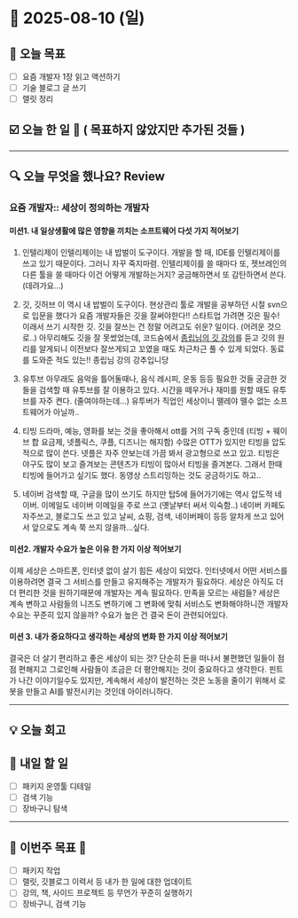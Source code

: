 # 📆 2025-08-10 (일)
## 🥅 오늘 목표 
- [ ] 요즘 개발자 1장 읽고 액션하기 
- [ ] 기술 블로그 글 쓰기 
- [ ] 랠릿 정리 

## ☑️ 오늘 한 일 📑 ( 목표하지 않았지만 추가된 것들 )

***

## 🔍️ 오늘 무엇을 했나요? Review
### 요즘 개발자:: 세상이 정의하는 개발자 
#### 미션1. 내 일상생활에 많은 영향을 끼치는 소프트웨어 다섯 가지 적어보기 
1. 인텔리제이
인텔리제이는 내 밥벌이 도구이다. 개발을 할 때, IDE를 인텔리제이를 쓰고 있기 때문이다. 그러니 자꾸 죽지마렴. 
인텔리제이를 쓸 때마다 또, 젯브레인의 다른 툴을 쓸 때마다 이건 어떻게 개발하는거지? 궁금해하면서 또 감탄하면서 쓴다. 
(데려가요...)

2. 깃, 깃허브
이 역시 내 밥벌이 도구이다. 현상관리 툴로 개발을 공부하던 시절 svn으로 입문을 했다가 요즘 개발자들은 깃을 잘써야한다!! 스타트업 가려면 깃은 필수! 이래서 쓰기 시작한 깃. 깃을 잘쓰는 건 정말 어려고도 쉬운? 일이다. (어려운 것으로..) 아무리해도 깃을 잘 못썼었는데, 코드숨에서 [종립님의 깃 강의](https://www.codesoom.com/courses/git)를 듣고 깃의 원리를 알게되니 이전보다 잘쓰게되고 꼬였을 때도 차근차근 풀 수 있게 되었다. 동료를 도와준 적도 있는!! 종립님 강의 강추입니당 

3. 유투브 
아무래도 음악을 틀어둘때나, 음식 레시피, 운동 등등 필요한 것들 궁금한 것들을 검색할 때 유투브를 잘 이용하고 있다. 
시간을 떼우거나 재미를 원할 때도 유투브를 자주 켠다. (줄여야하는데...) 유투버가 직업인 세상이니 뗄레야 뗄수 없는 소프트웨어가 아닐까..

4. 티빙
드라마, 예능, 영화를 보는 것을 좋아해서 ott를 거의 구독 중인데 (티빙 + 웨이브 합 요금제, 넷플릭스, 쿠플, 디즈니는 해지함) 수많은 OTT가 있지만 티빙을 압도적으로 많이 쓴다. 넷플은 자주 안보는데 가끔 봐서 광고형으로 쓰고 있고. 티빙은 야구도 많이 보고 즐겨보는 콘텐츠가 티빙이 많아서 티빙을 즐겨본다. 그래서 한때 티빙에 들어가고 싶기도 했다. 동영상 스트리밍하는 것도 궁금하기도 하고.. 

5. 네이버
검색할 때, 구글을 많이 쓰기도 하지만 탑5에 들어가기에는 역시 압도적 네이버. 이메일도 네이버 이메일을 주로 쓰고 (옛날부터 써서 익숙함..) 네이버 카페도 자주쓰고, 블로그도 쓰고 있고 날씨, 쇼핑, 검색, 네이버페이 등등 알차게 쓰고 있어서 앞으로도 계속 쭉 쓰지 않을까...싶다. 

#### 미션2. 개발자 수요가 높은 이유 한 가지 이상 적어보기 
이제 세상은 스마트폰, 인터넷 없이 살기 힘든 세상이 되었다. 인터넷에서 어떤 서비스를 이용하려면 결국 그 서비스를 만들고 유지해주는 개발자가 필요하다. 
세상은 아직도 더더 편리한 것을 원하기때문에 개발자는 계속 필요하다. 만족을 모르는 새럼들? 
세상은 계속 변하고 사람들의 니즈도 변하기에 그 변화에 맞춰 서비스도 변화해야하니깐 개발자 수요는 꾸준히 있지 않을까? 
수요가 높은 건 결국 돈이 관련되어있다.

#### 미션 3. 내가 중요하다고 생각하는 세상의 변화 한 가지 이상 적어보기 
결국은 더 살기 편리하고 좋은 세상이 되는 것? 단순히 돈을 떠나서 불편했던 일들이 점점 편해지고 그로인해 사람들이 조금은 더 평안해지는 것이 중요하다고 생각한다. 핀트가 나간 이야기일수도 있지만, 계속해서 세상이 발전하는 것은 노동을 줄이기 위해서 로봇을 만들고 AI를 발전시키는 것인데 아이러니하다. 


***

## 💡 오늘 회고


## 🎯 내일 할 일
- [ ] 패키지 운영툴 디테일 
- [ ] 검색 기능 
- [ ] 장바구니 탐색 

***

## 🏁 이번주 목표 🏁
- [ ] 패키지 작업 
- [ ] 랠릿, 깃블로그 이력서 등 내가 한 일에 대한 업데이트 
- [ ] 강의, 책, 사이드 프로젝트 등 무언가 꾸준히 실행하기 
- [ ] 장바구니, 검색 기능 
